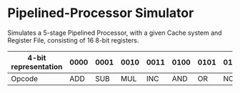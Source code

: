 # Pipelined-Processor Simulator

Simulates a 5-stage Pipelined Processor, with a given Cache system and Register File, consisting of 16 8-bit registers.


4-bit representation | 0000 | 0001 | 0010 | 0011 | 0100 | 0101 | 0110 | 0111 
--- | --- | --- | --- | --- | --- | --- | --- | ---
Opcode | ADD | SUB | MUL | INC | AND | OR | NOT | XOR

